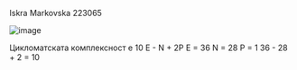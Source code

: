 Iskra Markovska 223065

![image](https://github.com/iskramarkovska/SI_2024_lab2_223065/assets/120428909/e0bc9ab1-2398-4436-8372-07b95b12093f)

Цикломатската комплексност е 10
E - N + 2P 
E = 36
N = 28
P = 1
36 - 28 + 2 = 10

